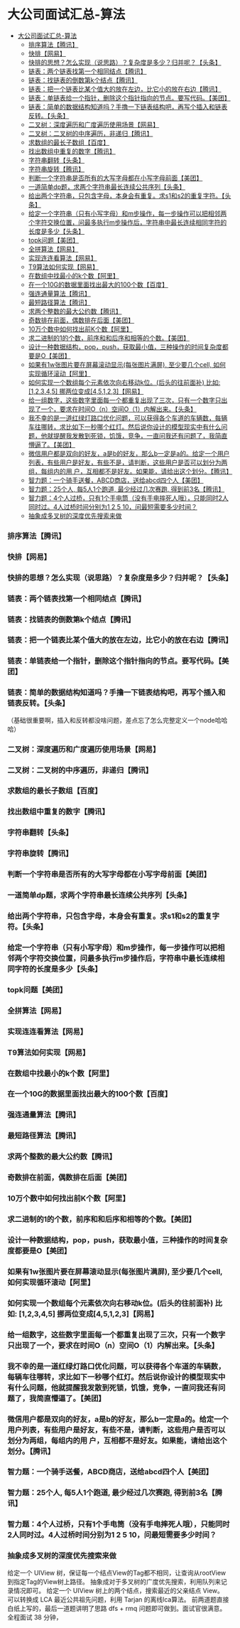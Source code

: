 # 大公司面试汇总-算法

* [大公司面试汇总-算法](#大公司面试汇总-算法)
    * [排序算法【腾讯】](#排序算法腾讯)
    * [快排【网易】](#快排网易)
    * [快排的思想？怎么实现（说思路）？复杂度是多少？归并呢？【头条】](#快排的思想怎么实现说思路复杂度是多少归并呢头条)
    * [链表：两个链表找第一个相同结点【腾讯】](#链表两个链表找第一个相同结点腾讯)
    * [链表：找链表的倒数第k个结点【腾讯】](#链表找链表的倒数第k个结点腾讯)
    * [链表：把一个链表比某个值大的放在左边，比它小的放在右边【腾讯】](#链表把一个链表比某个值大的放在左边比它小的放在右边腾讯)
    * [链表：单链表给一个指针，删除这个指针指向的节点。要写代码。【美团】](#链表单链表给一个指针删除这个指针指向的节点要写代码美团)
    * [链表：简单的数据结构知道吗？手撸一下链表结构吧，再写个插入和链表反转。【头条】](#链表简单的数据结构知道吗手撸一下链表结构吧再写个插入和链表反转头条)
    * [二叉树：深度遍历和广度遍历使用场景【网易】](#二叉树深度遍历和广度遍历使用场景网易)
    * [二叉树：二叉树的中序遍历，非递归【腾讯】](#二叉树二叉树的中序遍历非递归腾讯)
    * [求数组的最长子数组【百度】](#求数组的最长子数组百度)
    * [找出数组中重复的数字【腾讯】](#找出数组中重复的数字腾讯)
    * [字符串翻转【头条】](#字符串翻转头条)
    * [字符串旋转【腾讯】](#字符串旋转腾讯)
    * [判断一个字符串是否所有的大写字母都在小写字母前面【美团】](#判断一个字符串是否所有的大写字母都在小写字母前面美团)
    * [一道简单dp题，求两个字符串最长连续公共序列【头条】](#一道简单dp题求两个字符串最长连续公共序列头条)
    * [给出两个字符串，只包含字母，本身会有重复。求s1和s2的重复字符。【头条】](#给出两个字符串只包含字母本身会有重复求s1和s2的重复字符头条)
    * [给定一个字符串（只有小写字母）和m步操作，每一步操作可以把相邻两个字符交换位置，问最多执行m步操作后，字符串中最长连续相同字符的长度是多少【头条】](#给定一个字符串只有小写字母和m步操作每一步操作可以把相邻两个字符交换位置问最多执行m步操作后字符串中最长连续相同字符的长度是多少头条)
    * [topk问题【美团】](#topk问题美团)
    * [全拼算法【网易】](#全拼算法网易)
    * [实现连连看算法【网易】](#实现连连看算法网易)
    * [T9算法如何实现【网易】](#t9算法如何实现网易)
    * [在数组中找最小的k个数【阿里】](#在数组中找最小的k个数阿里)
    * [在一个10G的数据里面找出最大的100个数【百度】](#在一个10g的数据里面找出最大的100个数百度)
    * [强连通量算法【腾讯】](#强连通量算法腾讯)
    * [最短路径算法【腾讯】](#最短路径算法腾讯)
    * [求两个整数的最大公约数【腾讯】](#求两个整数的最大公约数腾讯)
    * [奇数排在前面，偶数排在后面【美团】](#奇数排在前面偶数排在后面美团)
    * [10万个数中如何找出前K个数【阿里】](#10万个数中如何找出前k个数阿里)
    * [求二进制的1的个数，前序和和后序和相等的个数。【美团】](#求二进制的1的个数前序和和后序和相等的个数美团)
    * [设计一种数据结构，pop，push，获取最小值，三种操作的时间复杂度都要是O【美团】](#设计一种数据结构poppush获取最小值三种操作的时间复杂度都要是o美团)
    * [如果有1w张图片要在屏幕滚动显示(每张图片满屏), 至少要几个cell, 如何实现循环滚动【阿里】](#如果有1w张图片要在屏幕滚动显示每张图片满屏-至少要几个cell-如何实现循环滚动阿里)
    * [如何实现一个数组每个元素依次向右移动k位。(后头的往前面补) 比如: [1,2,3,4,5] 挪两位变成[4,5,1,2,3]【网易】](#如何实现一个数组每个元素依次向右移动k位后头的往前面补-比如-12345-挪两位变成45123网易)
    * [给一组数字，这些数字里面每一个都重复出现了三次，只有一个数字只出现了一个，要求在时间O（n）空间O（1）内解出来。【头条】](#给一组数字这些数字里面每一个都重复出现了三次只有一个数字只出现了一个要求在时间on空间o1内解出来头条)
    * [我不幸的是一道红绿灯路口优化问题，可以获得各个车道的车辆数，每辆车往哪转，求比如下一秒哪个红灯。然后说你设计的模型现实中有什么问题，他就提醒我发散到死锁，饥饿，竞争，一直问我还有问题了，我简直懵逼了。【美团】](#我不幸的是一道红绿灯路口优化问题可以获得各个车道的车辆数每辆车往哪转求比如下一秒哪个红灯然后说你设计的模型现实中有什么问题他就提醒我发散到死锁饥饿竞争一直问我还有问题了我简直懵逼了美团)
    * [微信用户都是双向的好友，a是b的好友，那么b一定是a的。给定一个用户列表，有些用户是好友，有些不是，请判断，这些用户是否可以划分为两组，每组内的用 户，互相都不是好友。如果能，请给出这个划分。【腾讯】](#微信用户都是双向的好友a是b的好友那么b一定是a的给定一个用户列表有些用户是好友有些不是请判断这些用户是否可以划分为两组每组内的用-户互相都不是好友如果能请给出这个划分腾讯)
    * [智力题：一个骑手送餐，ABCD商店，送给abcd四个人【美团】](#智力题一个骑手送餐abcd商店送给abcd四个人美团)
    * [智力题：25个人, 每5人1个跑道, 最少经过几次赛跑, 得到前3名【腾讯】](#智力题25个人-每5人1个跑道-最少经过几次赛跑-得到前3名腾讯)
    * [智力题：4个人过桥，只有1个手电筒（没有手电摔死人哦），只能同时2人同时过。4人过桥时间分别为1 2 5 10，问最短需要多少时间？](#智力题4个人过桥只有1个手电筒没有手电摔死人哦只能同时2人同时过4人过桥时间分别为1-2-5-10问最短需要多少时间)
    * [抽象成多叉树的深度优先搜索来做](#抽象成多叉树的深度优先搜索来做)

### 排序算法【腾讯】
### 快排【网易】
### 快排的思想？怎么实现（说思路）？复杂度是多少？归并呢？【头条】

### 链表：两个链表找第一个相同结点【腾讯】
### 链表：找链表的倒数第k个结点【腾讯】
### 链表：把一个链表比某个值大的放在左边，比它小的放在右边【腾讯】
### 链表：单链表给一个指针，删除这个指针指向的节点。要写代码。【美团】
### 链表：简单的数据结构知道吗？手撸一下链表结构吧，再写个插入和链表反转。【头条】
（基础很重要啊，插入和反转都没啥问题，差点忘了怎么完整定义一个node哈哈哈）

### 二叉树：深度遍历和广度遍历使用场景【网易】
### 二叉树：二叉树的中序遍历，非递归【腾讯】

### 求数组的最长子数组【百度】
### 找出数组中重复的数字【腾讯】

### 字符串翻转【头条】
### 字符串旋转【腾讯】
### 判断一个字符串是否所有的大写字母都在小写字母前面【美团】
### 一道简单dp题，求两个字符串最长连续公共序列【头条】
### 给出两个字符串，只包含字母，本身会有重复。求s1和s2的重复字符。【头条】
### 给定一个字符串（只有小写字母）和m步操作，每一步操作可以把相邻两个字符交换位置，问最多执行m步操作后，字符串中最长连续相同字符的长度是多少【头条】

### topk问题【美团】
### 全拼算法【网易】
### 实现连连看算法【网易】
### T9算法如何实现【网易】
### 在数组中找最小的k个数【阿里】
### 在一个10G的数据里面找出最大的100个数【百度】
### 强连通量算法【腾讯】
### 最短路径算法【腾讯】
### 求两个整数的最大公约数【腾讯】
### 奇数排在前面，偶数排在后面【美团】
### 10万个数中如何找出前K个数【阿里】
### 求二进制的1的个数，前序和和后序和相等的个数。【美团】

### 设计一种数据结构，pop，push，获取最小值，三种操作的时间复杂度都要是O【美团】
### 如果有1w张图片要在屏幕滚动显示(每张图片满屏), 至少要几个cell, 如何实现循环滚动【阿里】
### 如何实现一个数组每个元素依次向右移动k位。(后头的往前面补) 比如: [1,2,3,4,5] 挪两位变成[4,5,1,2,3]【网易】
### 给一组数字，这些数字里面每一个都重复出现了三次，只有一个数字只出现了一个，要求在时间O（n）空间O（1）内解出来。【头条】

### 我不幸的是一道红绿灯路口优化问题，可以获得各个车道的车辆数，每辆车往哪转，求比如下一秒哪个红灯。然后说你设计的模型现实中有什么问题，他就提醒我发散到死锁，饥饿，竞争，一直问我还有问题了，我简直懵逼了。【美团】
### 微信用户都是双向的好友，a是b的好友，那么b一定是a的。给定一个用户列表，有些用户是好友，有些不是，请判断，这些用户是否可以划分为两组，每组内的用 户，互相都不是好友。如果能，请给出这个划分。【腾讯】

### 智力题：一个骑手送餐，ABCD商店，送给abcd四个人【美团】
### 智力题：25个人, 每5人1个跑道, 最少经过几次赛跑, 得到前3名【腾讯】
### 智力题：4个人过桥，只有1个手电筒（没有手电摔死人哦），只能同时2人同时过。4人过桥时间分别为1 2 5 10，问最短需要多少时间？
### 抽象成多叉树的深度优先搜索来做
给定一个 UIView 树，保证每一个结点View的Tag都不相同，让查询从rootView到指定Tag的View树上路径。 
抽象成对于多叉树的广度优先搜索，利用队列来记录情况即可。
给定一个 UIView 树上的两个结点，搜索最近的父亲结点 View。 
可以转换成 LCA 最近公共祖先问题，利用 Tarjan 的离线lca算法。 
前两道题直接白纸上写的，最后一道题讲明了思路 dfs + rmq 问题即可做到。面试官很满意。全程面试 38 分钟，

